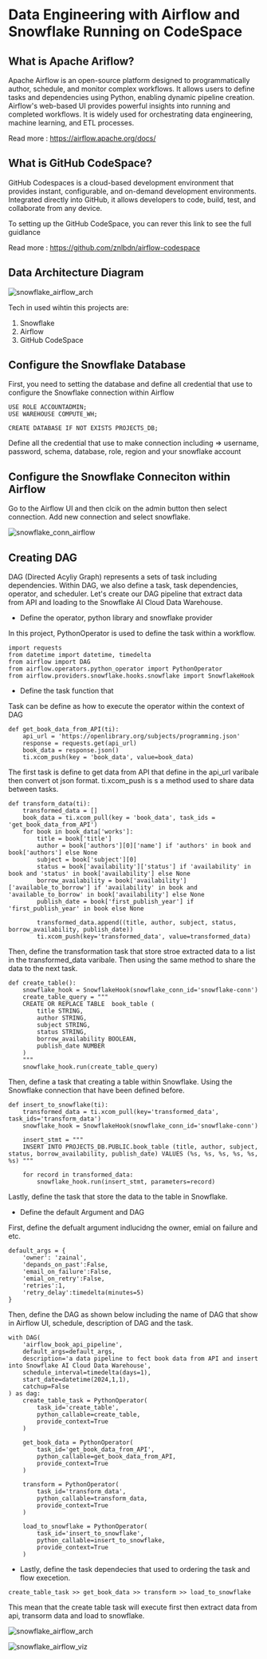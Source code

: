 # Data Engineering with Airflow and Snowflake Running on CodeSpace

## What is Apache Ariflow?

Apache Airflow is an open-source platform designed to programmatically author, schedule, and monitor complex workflows. It allows users to define tasks and dependencies using Python, enabling dynamic pipeline creation. Airflow's web-based UI provides powerful insights into running and completed workflows. It is widely used for orchestrating data engineering, machine learning, and ETL processes.

Read more : https://airflow.apache.org/docs/

## What is GitHub CodeSpace?

GitHub Codespaces is a cloud-based development environment that provides instant, configurable, and on-demand development environments. Integrated directly into GitHub, it allows developers to code, build, test, and collaborate from any device.

To setting up the GitHub CodeSpace, you can rever this link to see the full guidlance

Read more : https://github.com/znlbdn/airflow-codespace

## Data Architecture Diagram

![snowflake_airflow_arch](https://github.com/znlbdn/data-egnineering-with-airflow-snowflake/blob/main/assets/airflow-snow-arch.png)

Tech in used wihtin this projects are:

1. Snowflake
2. Airflow
3. GitHub CodeSpace

## Configure the Snowflake Database

First, you need to setting the database and define all credential that use to configure the Snowflake connection within Airflow

```
USE ROLE ACCOUNTADMIN;
USE WAREHOUSE COMPUTE_WH;

CREATE DATABASE IF NOT EXISTS PROJECTS_DB;
```

Define all the credential that use to make connection including => username, password, schema, database, role, region and your snowflake account

## Configure the Snowflake Conneciton within Airflow

Go to the Airflow UI and then clcik on the admin button then select connection. Add new connection and select snowflake.

![snowflake_conn_airflow](https://github.com/znlbdn/data-egnineering-with-airflow-snowflake/blob/main/assets/snowflake-1.png)

## Creating DAG

DAG (Directed Acyliy Graph) represents a sets of task including dependencies. Within DAG, we also define a task, task dependencies, operator, and scheduler. Let's create our DAG pipeline that extract data from API and loading to the Snowflake AI Cloud Data Warehouse.

- Define the operator, python library and snowflake provider

In this project, PythonOperator is used to define the task within a workflow.

```
import requests
from datetime import datetime, timedelta
from airflow import DAG
from airflow.operators.python_operator import PythonOperator
from airflow.providers.snowflake.hooks.snowflake import SnowflakeHook
```

- Define the task function that

Task can be define as how to execute the operator within the context of DAG

```
def get_book_data_from_API(ti):
    api_url = 'https://openlibrary.org/subjects/programming.json'
    response = requests.get(api_url)
    book_data = response.json()
    ti.xcom_push(key = 'book_data', value=book_data)
```

The first task is define to get data from API that define in the api_url varibale then convert ot json format. ti.xcom_push is s a method used to share data between tasks.

```
def transform_data(ti):
    transformed_data = []
    book_data = ti.xcom_pull(key = 'book_data', task_ids = 'get_book_data_from_API')
    for book in book_data['works']:
        title = book['title']
        author = book['authors'][0]['name'] if 'authors' in book and book['authors'] else None
        subject = book['subject'][0]
        status = book['availability']['status'] if 'availability' in book and 'status' in book['availability'] else None
        borrow_availability = book['availability']['available_to_borrow'] if 'availability' in book and 'available_to_borrow' in book['availability'] else None
        publish_date = book['first_publish_year'] if 'first_publish_year' in book else None

        transformed_data.append((title, author, subject, status, borrow_availability, publish_date))
        ti.xcom_push(key='transformed_data', value=transformed_data)
```

Then, define the transformation task that store stroe extracted data to a list in the transformed_data varibale. Then using the same method to share the data to the next task.

```
def create_table():
    snowflake_hook = SnowflakeHook(snowflake_conn_id='snowflake-conn')
    create_table_query = """
    CREATE OR REPLACE TABLE  book_table (
        title STRING,
        author STRING,
        subject STRING,
        status STRING,
        borrow_availability BOOLEAN,
        publish_date NUMBER
    )
    """
    snowflake_hook.run(create_table_query)
```

Then, define a task that creating a table within Snowflake. Using the Snowflake connection that have been defined before.

```
def insert_to_snowflake(ti):
    transformed_data = ti.xcom_pull(key='transformed_data', task_ids='transform_data')
    snowflake_hook = SnowflakeHook(snowflake_conn_id='snowflake-conn')

    insert_stmt = """
    INSERT INTO PROJECTS_DB.PUBLIC.book_table (title, author, subject, status, borrow_availability, publish_date) VALUES (%s, %s, %s, %s, %s, %s) """

    for record in transformed_data:
        snowflake_hook.run(insert_stmt, parameters=record)
```

Lastly, define the task that store the data to the table in Snowflake.

- Define the default Argument and DAG

First, define the defualt argument indlucidng the owner, emial on failure and etc.

```
default_args = {
    'owner': 'zainal',
    'depands_on_past':False,
    'email_on_failure':False,
    'emial_on_retry':False,
    'retries':1,
    'retry_delay':timedelta(minutes=5)
}
```

Then, define the DAG as shown below including the name of DAG that show in Airflow UI, schedule, description of DAG and the task.

```
with DAG(
    'airflow_book_api_pipeline',
    default_args=default_args,
    description='a data pipeline to fect book data from API and insert into Snowflake AI Cloud Data Warehouse',
    schedule_interval=timedelta(days=1),
    start_date=datetime(2024,1,1),
    catchup=False
) as dag:
    create_table_task = PythonOperator(
        task_id='create_table',
        python_callable=create_table,
        provide_context=True
    )

    get_book_data = PythonOperator(
        task_id='get_book_data_from_API',
        python_callable=get_book_data_from_API,
        provide_context=True
    )

    transform = PythonOperator(
        task_id='transform_data',
        python_callable=transform_data,
        provide_context=True
    )

    load_to_snowflake = PythonOperator(
        task_id='insert_to_snowflake',
        python_callable=insert_to_snowflake,
        provide_context=True
    )
```

- Lastly, define the task dependecies that used to ordering the task and flow execetion.

```
create_table_task >> get_book_data >> transform >> load_to_snowflake
```

This mean that the create table task will execute first then extract data from api, transorm data and load to snowflake.

![snowflake_airflow_arch](https://github.com/znlbdn/data-egnineering-with-airflow-snowflake/blob/main/assets/api-snowflake-data.png)

![snowflake_airflow_viz](https://github.com/znlbdn/data-egnineering-with-airflow-snowflake/blob/main/assets/viz-airflow-snowflake.png)
